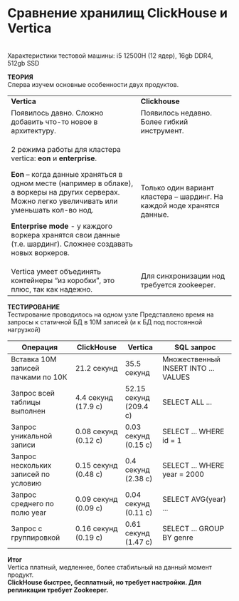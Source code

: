 # Сравнение хранилищ ClickHouse и Vertica

<br>Характеристики тестовой машины: i5 12500H (12 ядер), 16gb DDR4, 512gb SSD<br>

<b>ТЕОРИЯ</b><br>
Сперва изучем основные особенности двух продуктов.


<table>
<tbody>
<tr class="odd">
<td><b>Vertica</b></td>
<td><b>Clickhouse</b></td>
</tr>
<tr class="even">
<td>Появилось давно. Сложно добавить что-то новое в архитектуру.</td>
<td>Появилось недавно. Более гибкий инструмент.</td>
<tr class="even">
<td><p>2 режима работы для кластера vertica: <b>eon</b> и <b>enterprise</b>.</p>
<p><b>Eon</b> – когда данные храняться в одном месте (например в облаке), а воркеры на других серверах. Можно легко увеличивать или уменьшать кол-во нод.</p>
<p><b>Enterprise mode</b> - у каждого воркера хранятся свои данные (т.е. шардинг). Сложнее создавать новых воркеров.</p>
<td>Только один вариант кластера – шардинг. На каждой ноде хранятся данные.</td>
</tr>
<tr class="odd">
<td>Vertica умеет объединять контейнеры “из коробки”, это плюс, так как надежно.</td>
<td>Для синхронизации нод требуется zookeeper.</td>
</tr>
</tbody>
</table>

<b>ТЕСТИРОВАНИЕ</b><br>
Тестирование проводилось на одном узле
Представлено время на запросы к статичной БД в 10М записей (и к БД под постоянной нагрузкой)

| Операция                             | ClickHouse           | Vertica                | SQL запрос                           |
|--------------------------------------|----------------------|------------------------|--------------------------------------|
| Вставка 10M записей пачками по 10К   | 21.2 секунд          | 35.5 секунд            | Множественный INSERT INTO ... VALUES |
| Запрос всей таблицы выполнен         | 4.4 секунд (17.9 с)  | 52.15 секунд (209.4 с) | SELECT ALL  ...                      |
| Запрос уникальной записи             | 0.08 секунд (0.12 с) | 0.03 секунд (0.15 с)   | SELECT ... WHERE id = 1              |
| Запрос нескольких записей по условию | 0.15 секунд (0.48 с) | 0.4 секунд (2.38 с)    | SELECT ... WHERE year = 2000         |
| Запрос среднего по полю year         | 0.09 секунд (0.09 с) | 0.04 секунд (0.11 с)   | SELECT AVG(year) ...                 |
| Запрос с группировкой                | 0.16 секунд (0.19 с) | 0.61 секунд (1.47 с)   | SELECT ... GROUP BY genre            |


<b>Итог </b> <br>
Vertica платный, медленнее, более стабильный на данный момент продукт. <br>
<b>ClickHouse быстрее, бесплатный, но требует настройки. Для репликации требует Zookeeper.</b>